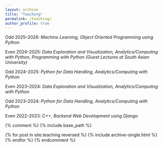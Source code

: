 ```yaml
---
layout: archive
title: "Teaching"
permalink: /teaching/
author_profile: true
---
```


Odd 2025–2026: *Machine Learning, Object Oriented Programming using Python*<br>


Even 2024–2025: *Data Exploration and Visualization, Analytics/Computing with Python, Programming with Python (Guest Lectures at South Asian University)*<br>

Odd 2024–2025: *Python for Data Handling, Analytics/Computing with Python*<br>

Even 2023–2024: *Data Exploration and Visualization, Analytics/Computing with Python*<br>

Odd 2023–2024: *Python for Data Handling, Analytics/Computing with Python*<br>

Even 2022–2023: *C++, Backend Web Development using Django*<br>




{% comment %}
{% include base_path %}

{% for post in site.teaching reversed %}
  {% include archive-single.html %}
{% endfor %}
{% endcomment %}

